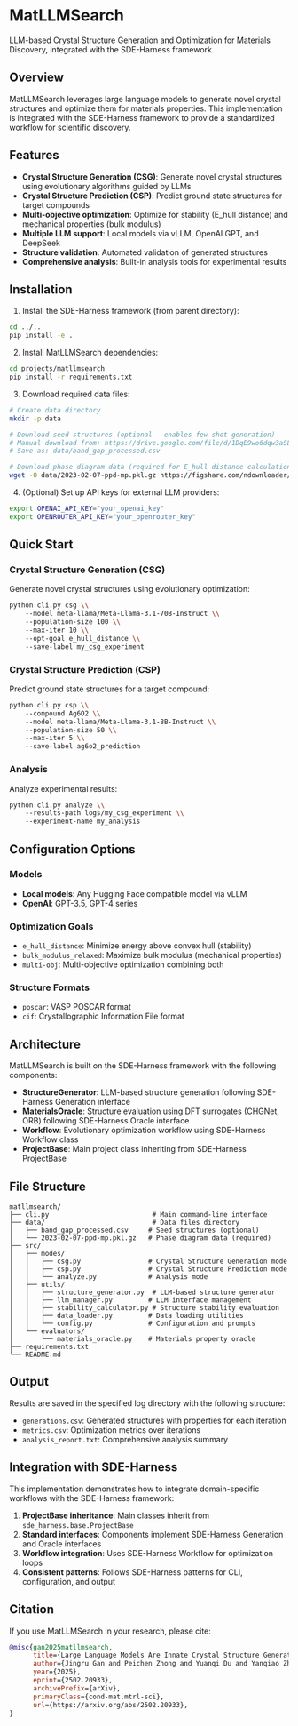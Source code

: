 # MatLLMSearch

LLM-based Crystal Structure Generation and Optimization for Materials Discovery, integrated with the SDE-Harness framework.

## Overview

MatLLMSearch leverages large language models to generate novel crystal structures and optimize them for materials properties. This implementation is integrated with the SDE-Harness framework to provide a standardized workflow for scientific discovery.

## Features

- **Crystal Structure Generation (CSG)**: Generate novel crystal structures using evolutionary algorithms guided by LLMs
- **Crystal Structure Prediction (CSP)**: Predict ground state structures for target compounds  
- **Multi-objective optimization**: Optimize for stability (E_hull distance) and mechanical properties (bulk modulus)
- **Multiple LLM support**: Local models via vLLM, OpenAI GPT, and DeepSeek
- **Structure validation**: Automated validation of generated structures
- **Comprehensive analysis**: Built-in analysis tools for experimental results

## Installation

1. Install the SDE-Harness framework (from parent directory):
```bash
cd ../..
pip install -e .
```

2. Install MatLLMSearch dependencies:
```bash
cd projects/matllmsearch
pip install -r requirements.txt
```

3. Download required data files:
```bash
# Create data directory
mkdir -p data

# Download seed structures (optional - enables few-shot generation)
# Manual download from: https://drive.google.com/file/d/1DqE9wo6dqw3aSLEfBx-_QOdqmtqCqYQ5/view?usp=sharing
# Save as: data/band_gap_processed.csv

# Download phase diagram data (required for E_hull distance calculations)
wget -O data/2023-02-07-ppd-mp.pkl.gz https://figshare.com/ndownloader/files/48241624
```

4. (Optional) Set up API keys for external LLM providers:
```bash
export OPENAI_API_KEY="your_openai_key"
export OPENROUTER_API_KEY="your_openrouter_key"
```

## Quick Start

### Crystal Structure Generation (CSG)
Generate novel crystal structures using evolutionary optimization:

```bash
python cli.py csg \\
    --model meta-llama/Meta-Llama-3.1-70B-Instruct \\
    --population-size 100 \\
    --max-iter 10 \\
    --opt-goal e_hull_distance \\
    --save-label my_csg_experiment
```

### Crystal Structure Prediction (CSP)
Predict ground state structures for a target compound:

```bash
python cli.py csp \\
    --compound Ag6O2 \\
    --model meta-llama/Meta-Llama-3.1-8B-Instruct \\
    --population-size 50 \\
    --max-iter 5 \\
    --save-label ag6o2_prediction
```

### Analysis
Analyze experimental results:

```bash
python cli.py analyze \\
    --results-path logs/my_csg_experiment \\
    --experiment-name my_analysis
```

## Configuration Options

### Models
- **Local models**: Any Hugging Face compatible model via vLLM
- **OpenAI**: GPT-3.5, GPT-4 series

### Optimization Goals
- `e_hull_distance`: Minimize energy above convex hull (stability)
- `bulk_modulus_relaxed`: Maximize bulk modulus (mechanical properties)
- `multi-obj`: Multi-objective optimization combining both

### Structure Formats
- `poscar`: VASP POSCAR format
- `cif`: Crystallographic Information File format

## Architecture

MatLLMSearch is built on the SDE-Harness framework with the following components:

- **StructureGenerator**: LLM-based structure generation following SDE-Harness Generation interface
- **MaterialsOracle**: Structure evaluation using DFT surrogates (CHGNet, ORB) following SDE-Harness Oracle interface  
- **Workflow**: Evolutionary optimization workflow using SDE-Harness Workflow class
- **ProjectBase**: Main project class inheriting from SDE-Harness ProjectBase

## File Structure

```
matllmsearch/
├── cli.py                          # Main command-line interface
├── data/                           # Data files directory
│   ├── band_gap_processed.csv     # Seed structures (optional)
│   └── 2023-02-07-ppd-mp.pkl.gz   # Phase diagram data (required)
├── src/
│   ├── modes/
│   │   ├── csg.py                 # Crystal Structure Generation mode
│   │   ├── csp.py                 # Crystal Structure Prediction mode  
│   │   └── analyze.py             # Analysis mode
│   ├── utils/
│   │   ├── structure_generator.py  # LLM-based structure generator
│   │   ├── llm_manager.py         # LLM interface management
│   │   ├── stability_calculator.py # Structure stability evaluation
│   │   ├── data_loader.py         # Data loading utilities
│   │   └── config.py              # Configuration and prompts
│   └── evaluators/
│       └── materials_oracle.py    # Materials property oracle
├── requirements.txt
└── README.md
```

## Output

Results are saved in the specified log directory with the following structure:

- `generations.csv`: Generated structures with properties for each iteration
- `metrics.csv`: Optimization metrics over iterations  
- `analysis_report.txt`: Comprehensive analysis summary

## Integration with SDE-Harness

This implementation demonstrates how to integrate domain-specific workflows with the SDE-Harness framework:

1. **ProjectBase inheritance**: Main classes inherit from `sde_harness.base.ProjectBase`
2. **Standard interfaces**: Components implement SDE-Harness Generation and Oracle interfaces
3. **Workflow integration**: Uses SDE-Harness Workflow for optimization loops
4. **Consistent patterns**: Follows SDE-Harness patterns for CLI, configuration, and output

## Citation

If you use MatLLMSearch in your research, please cite:

```bibtex
@misc{gan2025matllmsearch,
      title={Large Language Models Are Innate Crystal Structure Generators}, 
      author={Jingru Gan and Peichen Zhong and Yuanqi Du and Yanqiao Zhu and Chenru Duan and Haorui Wang and Carla P. Gomes and Kristin A. Persson and Daniel Schwalbe-Koda and Wei Wang},
      year={2025},
      eprint={2502.20933},
      archivePrefix={arXiv},
      primaryClass={cond-mat.mtrl-sci},
      url={https://arxiv.org/abs/2502.20933}, 
}
```